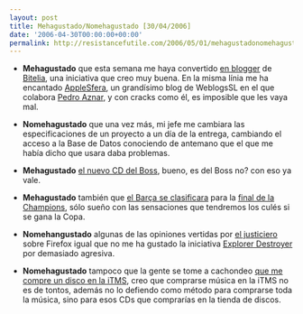 ```yaml
---
layout: post
title: Mehagustado/Nomehagustado [30/04/2006]
date: '2006-04-30T00:00:00+00:00'
permalink: http://resistancefutile.com/2006/05/01/mehagustadonomehagustado-30042006-2/
---
```

- <span style="font-weight:bold;">Mehagustado</span> que esta semana me haya convertido <a href="http://resistancefutile.blogspot.com/2006/04/ego-crecido.html">en blogger</a> de <a href="http://bitelia.com">Bitelia</a>, una iniciativa que creo muy buena. En la misma línia me ha encantado <a href="http://www.applesfera.com/">AppleSfera</a>, un grandísimo blog de WeblogsSL en el que colabora <a href="http://cuatrodoce.blogsome.com/">Pedro Aznar</a>, y con cracks como él, es imposible que les vaya mal.

- <span style="font-weight:bold;">Nomehagustado</span> que una vez más, mi jefe me cambiara las especificaciones de un proyecto a un día de la entrega, cambiando el acceso a la Base de Datos conociendo de antemano que el que me había dicho que usara daba problemas.

- <span style="font-weight:bold;">Mehagustado</span> <a href="http://www.brucespringsteen.net/site.html">el nuevo CD del Boss</a>, bueno, es del Boss no? con eso ya vale.

- <span style="font-weight:bold;">Mehagustado</span> también que <a href="http://resistancefutile.blogspot.com/2006/04/sss-nos-vamos-pars-cntico-de-la-aficin.html">el Barça se clasificara</a> para la <a href="http://resistancefutile.blogspot.com/2006/04/ceux-sont-les-meilleurs-equipes-es.html">final de la Champions</a>, sólo sueño con las sensaciones que tendremos los culés si se gana la Copa.

- <span style="font-weight:bold;">Nomehangustado</span> algunas de las opiniones vertidas por <a href="http://www.blogger.com/comment.g?blogID=19845577&postID=114604282119409565">el justiciero</a> sobre Firefox igual que no me ha gustado la iniciativa <a href="http://resistancefutile.blogspot.com/2006/04/explorer-destroyer.html">Explorer Destroyer</a> por demasiado agresiva.

- <span style="font-weight:bold;">Nomehagustado</span> tampoco que la gente se tome a cachondeo <a href="http://resistancefutile.blogspot.com/2006/04/comprando-en-itms-una-experiencia.html">que me compre un disco en la iTMS</a>, creo que comprarse música en la iTMS no es de tontos, además no lo defiendo como método para comprarse toda la música, sino para esos CDs que comprarías en la tienda de discos.
